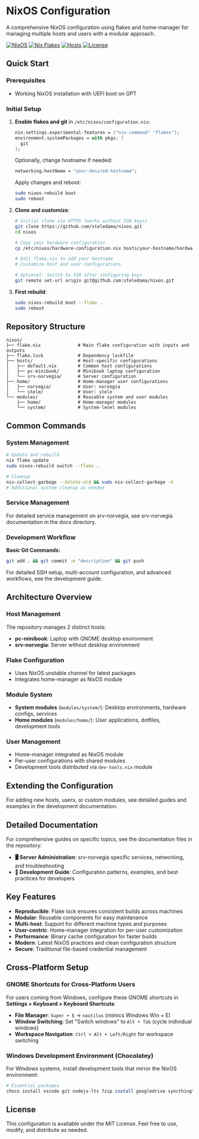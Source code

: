 # NixOS Configuration

A comprehensive NixOS configuration using flakes and home-manager for managing multiple hosts and users with a modular approach.

[![NixOS](https://img.shields.io/badge/NixOS-24.11%20(unstable)-blue.svg?logo=nixos&logoColor=white)](https://nixos.org)
[![Nix Flakes](https://img.shields.io/badge/Nix-Flakes-blue.svg?logo=nixos&logoColor=white)](https://nixos.wiki/wiki/Flakes)
[![Hosts](https://img.shields.io/badge/Hosts-2-green.svg)](#host-management)
[![License](https://img.shields.io/badge/License-MIT-green.svg)](#license)

## Quick Start

### Prerequisites

- Working NixOS installation with UEFI boot on GPT

### Initial Setup

1. **Enable flakes and git** in `/etc/nixos/configuration.nix`:

   ```nix
   nix.settings.experimental-features = ["nix-command" "flakes"];
   environment.systemPackages = with pkgs; [
     git
   ];
   ```

   Optionally, change hostname if needed:

   ```nix
   networking.hostName = "your-desired-hostname";
   ```

   Apply changes and reboot:

   ```bash
   sudo nixos-rebuild boot
   sudo reboot
   ```

2. **Clone and customize**:

   ```bash
   # Initial clone via HTTPS (works without SSH keys)
   git clone https://github.com/steledama/nixos.git
   cd nixos

   # Copy your hardware configuration
   cp /etc/nixos/hardware-configuration.nix hosts/your-hostname/hardware.nix

   # Edit flake.nix to add your hostname
   # Customize host and user configurations

   # Optional: Switch to SSH after configuring keys
   git remote set-url origin git@github.com:steledama/nixos.git
   ```

3. **First rebuild**:
   ```bash
   sudo nixos-rebuild boot --flake .
   sudo reboot
   ```

## Repository Structure

```
nixos/
├── flake.nix              # Main flake configuration with inputs and outputs
├── flake.lock             # Dependency lockfile
├── hosts/                 # Host-specific configurations
│   ├── default.nix        # Common host configurations
│   ├── pc-minibook/       # Minibook laptop configuration
│   └── srv-norvegia/      # Server configuration
├── home/                  # Home-manager user configurations
│   ├── norvegia/          # User: norvegia
│   └── stele/             # User: stele
└── modules/               # Reusable system and user modules
    ├── home/              # Home-manager modules
    └── system/            # System-level modules
```

## Common Commands

### System Management

```bash
# Update and rebuild
nix flake update
sudo nixos-rebuild switch --flake .

# Cleanup
nix-collect-garbage --delete-old && sudo nix-collect-garbage -d
# Additional system cleanup as needed
```

### Service Management

For detailed service management on srv-norvegia, see srv-norvegia documentation in the docs directory.

### Development Workflow

**Basic Git Commands:**
```bash
git add . && git commit -m "description" && git push
```

For detailed SSH setup, multi-account configuration, and advanced workflows, see the development guide.

## Architecture Overview

### Host Management

The repository manages 2 distinct hosts:

- **pc-minibook**: Laptop with GNOME desktop environment
- **srv-norvegia**: Server without desktop environment

### Flake Configuration

- Uses NixOS unstable channel for latest packages
- Integrates home-manager as NixOS module

### Module System

- **System modules** (`modules/system/`): Desktop environments, hardware configs, services
- **Home modules** (`modules/home/`): User applications, dotfiles, development tools

### User Management

- Home-manager integrated as NixOS module
- Per-user configurations with shared modules
- Development tools distributed via `dev-tools.nix` module

## Extending the Configuration

For adding new hosts, users, or custom modules, see detailed guides and examples in the development documentation.


## Detailed Documentation

For comprehensive guides on specific topics, see the documentation files in the repository:

- **🖥️ Server Administration**: srv-norvegia specific services, networking, and troubleshooting
- **🔧 Development Guide**: Configuration patterns, examples, and best practices for developers

## Key Features

- **Reproducible**: Flake lock ensures consistent builds across machines
- **Modular**: Reusable components for easy maintenance
- **Multi-host**: Support for different machine types and purposes
- **User-centric**: Home-manager integration for per-user customization
- **Performance**: Binary cache configuration for faster builds
- **Modern**: Latest NixOS practices and clean configuration structure
- **Secure**: Traditional file-based credential management

## Cross-Platform Setup

### GNOME Shortcuts for Cross-Platform Users

For users coming from Windows, configure these GNOME shortcuts in **Settings > Keyboard > Keyboard Shortcuts**:

- **File Manager**: `Super + E` → `nautilus` (mimics Windows Win + E)
- **Window Switching**: Set "Switch windows" to `Alt + Tab` (cycle individual windows)
- **Workspace Navigation**: `Ctrl + Alt + Left/Right` for workspace switching

### Windows Development Environment (Chocolatey)

For Windows systems, install development tools that mirror the NixOS environment:

```powershell
# Essential packages
choco install vscode git nodejs-lts 7zip.install googledrive syncthingtray windirstat usbimager obsidian libreoffice-fresh gimp inkscape foxitreader lazygit vivaldi -y
```

## License

This configuration is available under the MIT License. Feel free to use, modify, and distribute as needed.
